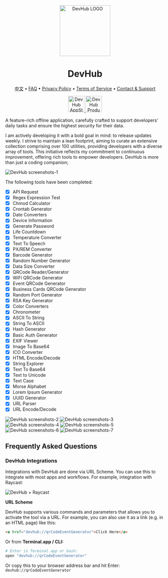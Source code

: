 <div align="center">
	<br />
	<br />
	<img src="./assets/logo.png" alt="DevHub LOGO" width="160" height="160">
	<h1>DevHub</h1>
  <p>
		<a href="./README.zh.md">中文</a> • 
		<a href="#frequently-asked-questions">FAQ</a> • 
		<a href="./privacy-policy.md">Privacy Policy</a> • 
		<a href="./terms-of-service.md">Terms of Service</a> • 
		<a target="_blank" href="https://wangchujiang.com/#/contact">Contact & Support</a>
  </p>
  <!--rehype:style=border: 0;-->
  <p>
    <a target="_blank" href="https://apps.apple.com/app/devhub/id6476452351" title="DevHub AppStore"><img alt="DevHub AppStore" src="https://tools.applemediaservices.com/api/badges/download-on-the-mac-app-store/black/en-us?size=250x83&amp;releaseDate=1705968000" height="51">
    </a>
    <a target="_blank" href="https://www.producthunt.com/posts/devhub-6?utm_source=badge-featured&amp;utm_medium=badge&amp;utm_souce=badge-devhub-6"><img alt="DevHub Product Hunt" src="https://api.producthunt.com/widgets/embed-image/v1/featured.svg?post_id=436362&theme=light" height="51">
    </a>
  </p>
</div>

A feature-rich offline application, carefully crafted to support developers' daily tasks and ensure the highest security for their data.

I am actively developing it with a bold goal in mind: to release updates weekly. I strive to maintain a lean footprint, aiming to curate an extensive collection comprising over 100 utilities, providing developers with a diverse array of tools. This initiative reflects my commitment to continuous improvement, offering rich tools to empower developers. DevHub is more than just a coding companion;

![DevHub screenshots-1](./assets/screenshots-1.png)

The following tools have been completed:

- [x] API Request
- [x] Regex Expression Test
- [x] Chmod Calculator
- [x] Crontab Generator
- [x] Date Converters
- [x] Device Information
- [x] Generate Password
- [x] Life Countdown
- [x] Temperature Converter
- [x] Text To Speech
- [x] PX/REM Converter
- [x] Barcode Generator
- [x] Random Number Generator
- [x] Data Size Converter
- [x] QRCode Reader/Generator
- [x] WiFi QRCode Generator
- [x] Event QRCode Generator
- [x] Business Cards QRCode Generator
- [x] Random Port Generator
- [x] RSA Key Generator
- [x] Color Converters
- [x] Chronometer
- [x] ASCII To String
- [x] String To ASCII
- [x] Hash Generator
- [x] Basic Auth Generator
- [x] EXIF Viewer
- [x] Image To Base64
- [x] ICO Converter
- [x] HTML Encode/Decode
- [x] String Explorer
- [x] Text To Base64
- [x] Text to Unicode
- [x] Text Case
- [x] Morse Alphabet
- [x] Lorem Ipsum Generator
- [x] UUID Generator
- [x] URL Parser
- [x] URL Encode/Decode

![DevHub screenshots-2](./assets/screenshots-2.png)
![DevHub screenshots-3](./assets/screenshots-3.png)
![DevHub screenshots-4](./assets/screenshots-4.png)
![DevHub screenshots-5](./assets/screenshots-5.png)
![DevHub screenshots-6](./assets/screenshots-6.png)
![DevHub screenshots-7](./assets/screenshots-7.png)

## Frequently Asked Questions

### DevHub Integrations

Integrations with DevHub are done via URL Scheme. You can use this to integrate with most apps and workflows. For example, integration with Raycast:

![DevHub + Raycast](./assets/raycast.png)

**URL Scheme**

DevHub supports various commands and parameters that allows you to activate the tool via a URL. For example, you can also use it as a link (e.g. in an HTML page) like this:

```html
<a href="devhub://qrCodeEventGenerator">Click Here</a>
```

Or from **Terminal.app / CLI:**

```bash
# Enter in Terminal.app or bash:
open "devhub://qrCodeEventGenerator"
```

Or copy this to your browser address bar and hit Enter: `devhub://qrCodeEventGenerator`

<!--idoc:config:
title: Developer Integration Tools - 
-->